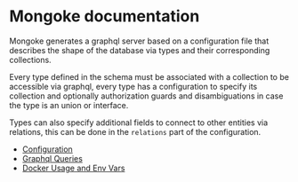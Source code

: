 # Mongoke documentation

Mongoke generates a graphql server based on a configuration file that describes the shape of the database via types and their corresponding collections.

Every type defined in the schema must be associated with a collection to be accessible via graphql, every type has a configuration to specify its collection and optionally authorization guards and disambiguations in case the type is an union or interface.

Types can also specify additional fields to connect to other entities via relations, this can be done in the `relations` part of the configuration.


- [Configuration](./configuration.md)
- [Graphql Queries](./queries.md)
- [Docker Usage and Env Vars](./docker.md)
